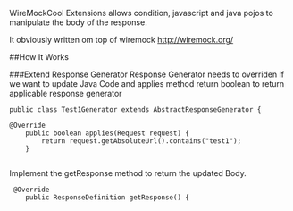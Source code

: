 WireMockCool Extensions allows condition, javascript and java pojos to manipulate the body of the response.

It obviously written om top of wiremock http://wiremock.org/

##How It Works

###Extend Response Generator
Response Generator needs to overriden if we want to update Java Code and applies method return boolean to return applicable response generator

```
public class Test1Generator extends AbstractResponseGenerator {

@Override
    public boolean applies(Request request) {
        return request.getAbsoluteUrl().contains("test1");
    }
  
```

Implement the getResponse method to return the updated Body.

```
 @Override
    public ResponseDefinition getResponse() {
```



